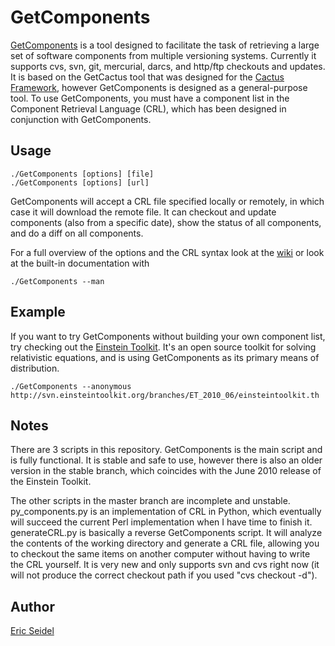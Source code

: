 GetComponents
=============
[GetComponents][] is a tool designed to facilitate the task of retrieving
a large set of software components from multiple versioning systems.
Currently it supports cvs, svn, git, mercurial, darcs, and http/ftp checkouts
and updates. It is based on the GetCactus tool that was designed for the
[Cactus Framework][cctk], however GetComponents is designed as a general-purpose
tool. To use GetComponents, you must have a component list in the Component
Retrieval Language (CRL), which has been designed in conjunction with
GetComponents.

Usage
-----
    ./GetComponents [options] [file]
    ./GetComponents [options] [url]

GetComponents will accept a CRL file specified locally or remotely, in which case
it will download the remote file. It can checkout and update components (also from a
specific date), show the status of all components, and do a diff on all components.

For a full overview of the options and the CRL syntax look at the [wiki][]
or look at the built-in documentation with

    ./GetComponents --man

Example
-------
If you want to try GetComponents without building your own component list, try
checking out the [Einstein Toolkit][et]. It's an open source toolkit for solving
relativistic equations, and is using GetComponents as its primary means of
distribution.

    ./GetComponents --anonymous http://svn.einsteintoolkit.org/branches/ET_2010_06/einsteintoolkit.th

Notes
-----
There are 3 scripts in this repository. GetComponents is the main script and
is fully functional. It is stable and safe to use, however there is also an
older version in the stable branch, which coincides with the June 2010 release
of the Einstein Toolkit. 

The other scripts in the master branch are incomplete
and unstable. py_components.py is an implementation of CRL in Python, which
eventually will succeed the current Perl implementation when I have time to
finish it. generateCRL.py is basically a reverse GetComponents script. It will
analyze the contents of the working directory and generate a CRL file, 
allowing you to checkout the same items on another computer without having
to write the CRL yourself. It is very new and only supports svn and cvs right 
now (it will not produce the correct checkout path if you used "cvs checkout 
-d").

Author
------
[Eric Seidel][eseidel]

[eseidel]:http://www.eseidel.org
[GetComponents]:http://www.eseidel.org/projects/GetComponents
[cctk]:http://www.cactuscode.org
[wiki]:http://github.com/gridaphobe/GetComponents/wiki
[et]:http://www.einsteintoolkit.org
